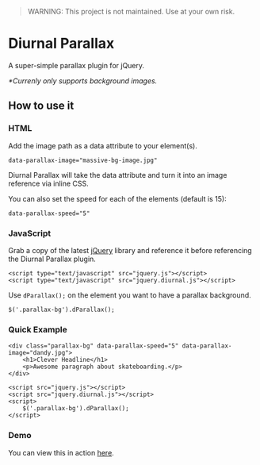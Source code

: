 > WARNING: This project is not maintained. Use at your own risk.

# Diurnal Parallax

A super-simple parallax plugin for jQuery.

_*Currenly only supports background images._

## How to use it

### HTML

Add the image path as a data attribute to your element(s).

    data-parallax-image="massive-bg-image.jpg"
    
Diurnal Parallax will take the data attribute and turn it into an image reference via inline CSS.

You can also set the speed for each of the elements (default is 15):

    data-parallax-speed="5"

### JavaScript

Grab a copy of the latest [jQuery](http://jquery.com/) library and reference it before referencing the Diurnal Parallax plugin.

    <script type="text/javascript" src="jquery.js"></script>
    <script type="text/javascript" src="jquery.diurnal.js"></script>
    
Use `dParallax();` on the element you want to have a parallax background.

    $('.parallax-bg').dParallax();
    
### Quick Example
    <div class="parallax-bg" data-parallax-speed="5" data-parallax-image="dandy.jpg">
	    <h1>Clever Headline</h1>	
		<p>Awesome paragraph about skateboarding.</p>	
	</div>

	<script src="jquery.js"></script>
	<script src="jquery.diurnal.js"></script>
	<script>
		$('.parallax-bg').dParallax();
	</script>
    
### Demo

You can view this in action [here](https://levibeach.com/diurnal-parallax/).
    
 
